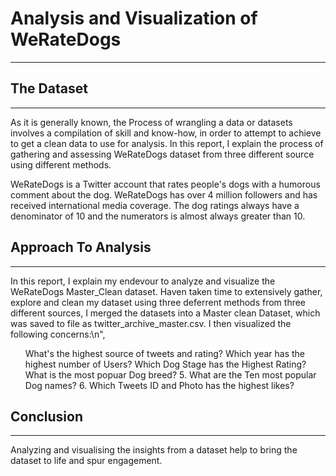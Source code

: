 # Analysis and Visualization of WeRateDogs
___


## The Dataset
___

As it is generally known, the Process of wrangling a data or datasets involves a compilation of skill and know-how, in order to attempt to achieve to get a clean data to use for analysis. In this report, I explain the process of gathering and assessing WeRateDogs dataset from three different source using different methods.

WeRateDogs is a Twitter account that rates people's dogs with a humorous comment about the dog. WeRateDogs has over 4 million followers and has received international media coverage. The dog ratings always have a denominator of 10 and the numerators is almost always greater than 10.


## Approach To Analysis
___

In this report, I explain my endevour to analyze and visualize the WeRateDogs Master_Clean dataset. Haven taken time to extensively gather, explore and clean my dataset using three deferrent methods from three different sources, I merged the datasets into a Master clean Dataset, which was saved to file as twitter_archive_master.csv. I then visualized the following concerns:\n",
<ol>
<l1> What's the highest source of tweets and rating? </l1>
<l1> Which year has the highest number of Users? </l1>
<l1> Which Dog Stage has the Highest Rating? </l1>
<l1> What is the most popuar Dog breed? </l1>
<l1> 5. What are the Ten most popular Dog names? </l1>
<l1> 6. Which Tweets ID and Photo has the highest likes? </l1>
</ol>


## Conclusion
___

Analyzing and visualising the insights from a dataset help to bring the dataset to life and spur engagement.


<img scr=dog.png>